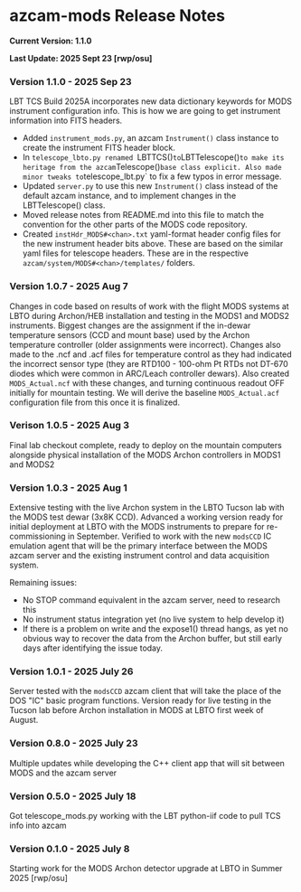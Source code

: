 # azcam-mods Release Notes

**Current Version: 1.1.0**

**Last Update: 2025 Sept 23 [rwp/osu]**

### Version 1.1.0 - 2025 Sep 23

LBT TCS Build 2025A incorporates new data dictionary keywords for MODS instrument configuration 
info. This is how we are going to get instrument information into FITS headers. 
 * Added `instrument_mods.py`, an azcam `Instrument()` class instance to create the instrument FITS header
block.
 * In `telescope_lbto.py renamed `LBTTCS()` to `LBTTelescope()` to make its heritage from the azcam `Telescope()` base class explicit. Also made minor tweaks to `telescope_lbt.py` to fix a few typos in error message.
 * Updated `server.py` to use this new `Instrument()` class instead of the default azcam instance, and to implement changes in the LBTTelescope() class.
 * Moved release notes from README.md into this file to match the convention for the other parts of the MODS code repository.
 * Created `instHdr_MODS#<chan>.txt` yaml-format header config files for the new instrument header bits above.  These are based on the similar yaml files for telescope headers. These are in the respective `azcam/system/MODS#<chan>/templates/` folders.

### Version 1.0.7 - 2025 Aug 7

Changes in code based on results of work with the flight MODS systems at LBTO during Archon/HEB 
installation and testing in the MODS1 and MODS2 instruments.  Biggest changes are the assignment
if the in-dewar temperature sensors (CCD and mount base) used by the Archon temperature controller
(older assignments were incorrect). Changes also made to the .ncf and .acf files for temperature
control as they had indicated the incorrect sensor type (they are RTD100 - 100-ohm Pt RTDs
not DT-670 diodes which were common in ARC/Leach controller dewars).  Also created `MODS_Actual.ncf`
with these changes, and turning continuous readout OFF initially for mountain testing.  We will
derive the baseline `MODS_Actual.acf` configuration file from this once it is finalized.

### Verison 1.0.5 - 2025 Aug 3 

Final lab checkout complete, ready to deploy on the mountain computers
alongside physical installation of the MODS Archon controllers in
MODS1 and MODS2

### Version 1.0.3 - 2025 Aug 1

Extensive testing with the live Archon system in the LBTO Tucson lab
with the MODS test dewar (3x8K CCD).  Advanced a working version ready
for initial deployment at LBTO with the MODS instruments to prepare
for re-commissioning in September.  Verified to work with the new
`modsCCD` IC emulation agent that will be the primary interface
between the MODS azcam server and the existing instrument control and
data acquisition system.

Remaining issues:
 * No STOP command equivalent in the azcam server, need to research this
 * No instrument status integration yet (no live system to help develop it)
 * If there is a problem on write and the expose1() thread hangs, as yet no obvious way to recover the data from the Archon buffer, but still early days after identifying the issue today.

### Version 1.0.1 - 2025 July 26

Server tested with the `modsCCD` azcam client that will take the place
of the DOS "IC" basic program functions.  Version ready for live
testing in the Tucson lab before Archon installation in MODS at LBTO
first week of August.

### Version 0.8.0 - 2025 July 23

Multiple updates while developing the C++ client app that will sit between MODS and the azcam server

### Version 0.5.0 - 2025 July 18

Got telescope_mods.py working with the LBT python-iif code to pull TCS info into azcam

### Version 0.1.0 - 2025 July 8

Starting work for the MODS Archon detector upgrade at LBTO in Summer 2025 [rwp/osu]

